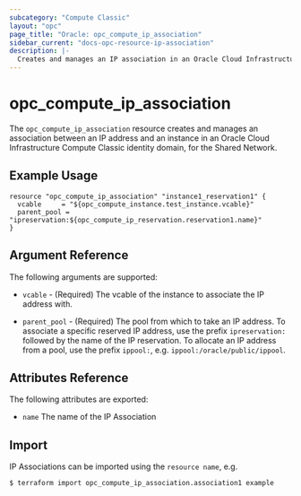 ```yaml
---
subcategory: "Compute Classic"
layout: "opc"
page_title: "Oracle: opc_compute_ip_association"
sidebar_current: "docs-opc-resource-ip-association"
description: |-
  Creates and manages an IP association in an Oracle Cloud Infrastructure Compute Classic identity domain for the Shared Network.
---
```


# opc\_compute\_ip\_association

The ``opc_compute_ip_association`` resource creates and manages an association between an IP address and an instance in
an Oracle Cloud Infrastructure Compute Classic identity domain, for the Shared Network.

## Example Usage

```hcl
resource "opc_compute_ip_association" "instance1_reservation1" {
  vcable     = "${opc_compute_instance.test_instance.vcable}"
  parent_pool = "ipreservation:${opc_compute_ip_reservation.reservation1.name}"
}
```

## Argument Reference

The following arguments are supported:

* `vcable` - (Required) The vcable of the instance to associate the IP address with.

* `parent_pool` - (Required) The pool from which to take an IP address. To associate a specific reserved IP address, use
the prefix `ipreservation:` followed by the name of the IP reservation. To allocate an IP address from a pool, use the
prefix `ippool:`, e.g. `ippool:/oracle/public/ippool`.


## Attributes Reference

The following attributes are exported:

* `name` The name of the IP Association

## Import

IP Associations can be imported using the `resource name`, e.g.

```shell
$ terraform import opc_compute_ip_association.association1 example
```
